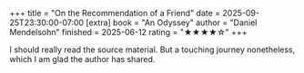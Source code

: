 +++
title = "On the Recommendation of a Friend"
date = 2025-09-25T23:30:00-07:00
[extra]
book = "An Odyssey"
author = "Daniel Mendelsohn"
finished = 2025-06-12
rating = "★★★★☆"
+++

I should really read the source material. But a touching journey
nonetheless, which I am glad the author has shared.
